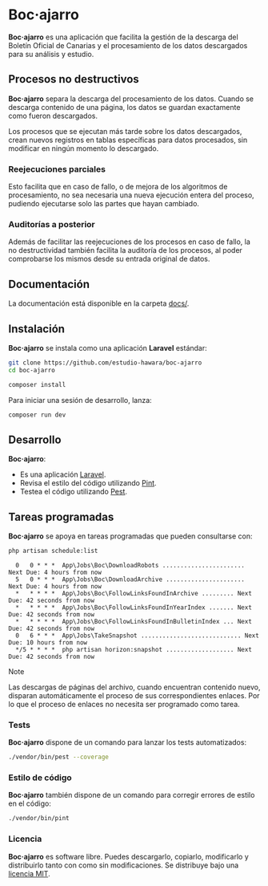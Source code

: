 # Boc·ajarro

**Boc·ajarro** es una aplicación que facilita la gestión de la descarga del Boletín Oficial de Canarias y el procesamiento de los datos descargados para su análisis y estudio.

## Procesos no destructivos

**Boc·ajarro** separa la descarga del procesamiento de los datos. Cuando se descarga contenido de una página, los datos se guardan exactamente como fueron descargados.

Los procesos que se ejecutan más tarde sobre los datos descargados, crean nuevos registros en tablas específicas para datos procesados, sin modificar en ningún momento lo descargado.

### Reejecuciones parciales

Esto facilita que en caso de fallo, o de mejora de los algoritmos de procesamiento, no sea necesaria una nueva ejecución entera del proceso, pudiendo ejecutarse solo las partes que hayan cambiado.

### Auditorías a posterior

Además de facilitar las reejecuciones de los procesos en caso de fallo, la no destructividad también facilita la auditoría de los procesos, al poder comprobarse los mismos desde su entrada original de datos.

## Documentación

La documentación está disponible en la carpeta [docs/](docs/).

## Instalación

**Boc·ajarro** se instala como una aplicación **Laravel** estándar:

```bash
git clone https://github.com/estudio-hawara/boc-ajarro
cd boc-ajarro

composer install
```

Para iniciar una sesión de desarrollo, lanza:

```bash
composer run dev
```

## Desarrollo

**Boc·ajarro**:

- Es una aplicación [Laravel](https://laravel.com).
- Revisa el estilo del código utilizando [Pint](https://laravel.com/docs/11.x/pint).
- Testea el código utilizando [Pest](https://pestphp.com).

## Tareas programadas

**Boc·ajarro** se apoya en tareas programadas que pueden consultarse con:

```bash
php artisan schedule:list
```

```
  0   0 * * *  App\Jobs\Boc\DownloadRobots ....................... Next Due: 4 hours from now
  5   0 * * *  App\Jobs\Boc\DownloadArchive ...................... Next Due: 4 hours from now
  *   * * * *  App\Jobs\Boc\FollowLinksFoundInArchive ......... Next Due: 42 seconds from now
  *   * * * *  App\Jobs\Boc\FollowLinksFoundInYearIndex ....... Next Due: 42 seconds from now
  *   * * * *  App\Jobs\Boc\FollowLinksFoundInBulletinIndex ... Next Due: 42 seconds from now
  0   6 * * *  App\Jobs\TakeSnapshot ............................ Next Due: 10 hours from now
  */5 * * * *  php artisan horizon:snapshot ................... Next Due: 42 seconds from now
```

> [!NOTE]
> Las descargas de páginas del archivo, cuando encuentran contenido nuevo, disparan automáticamente el proceso de sus correspondientes enlaces. Por lo que el proceso de enlaces no necesita ser programado como tarea.

### Tests

**Boc·ajarro** dispone de un comando para lanzar los tests automatizados:

```bash
./vendor/bin/pest --coverage
```

### Estilo de código

**Boc·ajarro** también dispone de un comando para corregir errores de estilo en el código:

```bash
./vendor/bin/pint
```

### Licencia

**Boc·ajarro** es software libre. Puedes descargarlo, copiarlo, modificarlo y distribuirlo tanto con como sin modificaciones. Se distribuye bajo una [licencia MIT](https://opensource.org/licenses/MIT).
